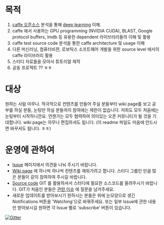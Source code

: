 # 목적
1. [caffe 오픈소스](http://caffe.berkeleyvision.org/) 분석을 통해 [deep learning](http://deeplearning.net/) 이해.
2. caffe 에서 사용하는 GPU programming (NVIDIA CUDA), BLAST, Google protocol buffers, lmdb 등 유용한 dependent 라이브러리들의 이해 및 활용
3. caffe test source code 분석을 통한 caffe architecture 및 usage 이해
4. 다른 머신러닝, 컴퓨터비젼, 로보틱스 소프트웨어 개발을 위한 source level 에서의 caffe 라이브러리 활용
5. 스터디 자료들을 모아서 튜토리얼 제작 
6. 공동 프로젝트 ?? ㅎㅎ

# 대상
원하는 사람 아무나.
적극적으로 컨텐츠를 만들어 주실 분들부터 wiki page를 보고 공부를 하실 분들, 눈팅만 하실 분들까지 참여에는 제한이 없습니다. 저희도 모두 처음에는 눈팅부터 시작하니깐요. 언젠가는 모두 협력하여 의미있는 오픈 커뮤니티가 될 것을 기대합니다.
wiki page는 아무나 편집하셔도 됩니다. (이 readme 파일도 마음에 안드시면 바꾸셔도 됩니다. ㅎㅎ) 

# 운영에 관하여
* [Issue](https://github.com/koosyong/caffestudy/issues) 페이지에서 의견을 나눠 주시기 바랍니다.
* [Wiki page](https://github.com/koosyong/caffestudy/wiki) 에 하나씩 하나씩 컨텐츠를 채워가려고 합니다. 스터디 그룹인 만큼 많은 분들이 같이 참여하여 주시길 바랍니다. 
* [Source code](https://github.com/koosyong/caffestudy) GIT 를 활용하셔서 스터디에 필요한 소스코드를 올려주시기 바랍니다. GIT가 처음인 분들은 [관련 이슈](https://github.com/koosyong/caffestudy/issues/4) 에 질문을 남겨주세요.
* 새로운 업데이트를 받아보시기 원하시는 분들은 위에 눈모양으로 생긴 Notifications 버튼을 'Watching'으로 바꿔주세요. 또는 일부 Issue에 관한 내용만 받아보시길 원하면 각 Issue 별로 'subscribe' 버튼이 있습니다.


[![Gitter](https://badges.gitter.im/Join%20Chat.svg)](https://gitter.im/koosyong/caffestudy?utm_source=badge&utm_medium=badge&utm_campaign=pr-badge&utm_content=body_badge)
